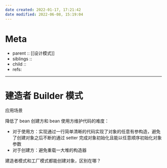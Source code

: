 ```yaml
---
date created: 2022-01-17, 17:21:42
date modified: 2022-06-08, 15:19:04
---
```


# Meta

- parent :: [[设计模式]]
- siblings ::
- child ::
- refs:

---

# 建造者 Builder 模式

应用场景

降低了 bean 创建方和 bean 使用方维护代码的难度：

- 对于使用方：实现通过一行简单清晰的代码实现了对象的任意有参构造，避免了创建对象之后不断的通过 setter 完成对象初始化且能以任意顺序初始化对象参数
- 对于创建方：避免重载一大堆的构造器

建造者模式和工厂模式都能创建对象，区别在哪？
